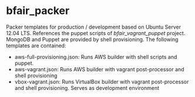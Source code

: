 bfair_packer
============

Packer templates for production / development based on Ubuntu Server 12.04 LTS. References the puppet scripts of *bfair_vagrant_puppet* project. 
MongoDB and Puppet are provided by shell provisioning. The following templates are contained: 


* aws-full-provisioning.json: Runs AWS builder with shell scripts and puppet.
* aws-vagrant.json: Runs AWS builder with vagrant post-processor and shell provisioning 
* vbox-vagrant.json: Runs VirtualBox builder with vagrant post-processor and shell provisioning. Serves as development environment


 
